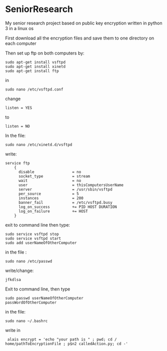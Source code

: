 # SeniorResearch
My senior research project based on public key encryption written in python 3 in a linux os

First download all the encryption files and save them to one directory on each computer

Then set up ftp on both computers by:

	sudo apt-get install vsftpd
 	sudo apt-get install xinetd
	sudo apt-get install ftp
  in 
	
	sudo nano /etc/vsftpd.conf 
  change 
	
	listen = YES
   to 
	 
	listen = NO
			
  In the file:
	
	sudo nano /etc/xinetd.d/vsftpd
  write:
   
   	service ftp
        {
          disable                 = no
          socket_type             = stream
          wait                    = no
          user                    = thisComputersUserName
          server                  = /usr/sbin/vsftpd
          per_source              = 5
          instances               = 200
          banner_fail             = /etc/vsftpd.busy
          log_on_success          += PID HOST DURATION
          log_on_failure          += HOST
        }
exit to command line then type:	
				
  	sudo service vsftpd stop
  	sudo service vsftpd start
  	sudo add userNameOfOtherComputer
  in the file :
	
	sudo nano /etc/passwd
write/change:

	jfkdlsa
 Exit to command line, then type 
 
	sudo passwd userNameOfOtherComputer
  	passWordOfOtherComputer
  in the file:
		
	sudo nano ~/.bashrc
   write in 
   
	 alais encrypt = 'echo "your path is " ; pwd; cd / home/pathToEncryptionFile ; p$n2 calledAction.py; cd -'
